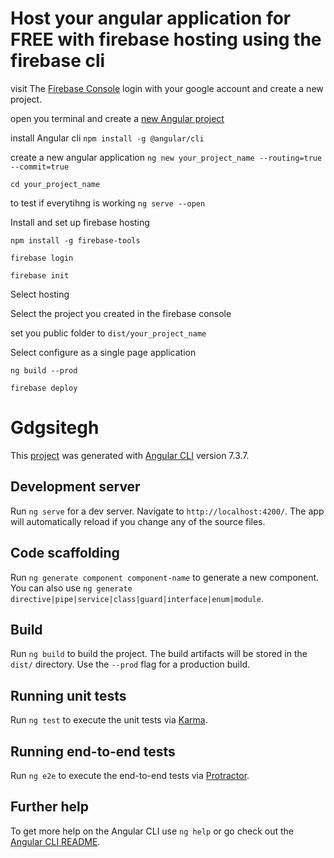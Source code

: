 # Host your angular application for FREE with firebase hosting using the firebase cli

visit The [Firebase Console](https://console.firebase.google.com) login with your google account and create a new project.

open you terminal and create a [new Angular project](https://cli.angular.io/)

install Angular cli `npm install -g @angular/cli`

create a new angular application `ng new your_project_name --routing=true --commit=true`

`cd your_project_name`

to test if everytihng is working `ng serve --open`

Install and set up firebase hosting

`npm install -g firebase-tools`

`firebase login`

`firebase init`

Select hosting

Select the project you created in the firebase console

set you public folder to `dist/your_project_name`

Select configure as a single page application

`ng build --prod`

`firebase deploy`




# Gdgsitegh

This [project](https://gdgsitegh.web.app) was generated with [Angular CLI](https://github.com/angular/angular-cli) version 7.3.7.

## Development server

Run `ng serve` for a dev server. Navigate to `http://localhost:4200/`. The app will automatically reload if you change any of the source files.

## Code scaffolding

Run `ng generate component component-name` to generate a new component. You can also use `ng generate directive|pipe|service|class|guard|interface|enum|module`.

## Build

Run `ng build` to build the project. The build artifacts will be stored in the `dist/` directory. Use the `--prod` flag for a production build.

## Running unit tests

Run `ng test` to execute the unit tests via [Karma](https://karma-runner.github.io).

## Running end-to-end tests

Run `ng e2e` to execute the end-to-end tests via [Protractor](http://www.protractortest.org/).

## Further help

To get more help on the Angular CLI use `ng help` or go check out the [Angular CLI README](https://github.com/angular/angular-cli/blob/master/README.md).

